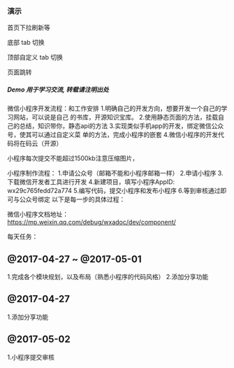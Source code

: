 
### 演示

首页下拉刷新等


底部 tab 切换


顶部自定义 tab 切换

页面跳转


##### Demo 用于学习交流, 转载请注明出处


微信小程序开发流程：和工作安排
     1.明确自己的开发方向，想要开发一个自己的学习网站，可以说是自己        的书库，开源知识宝库。
     2.使用静态页面的方法，挂载自己的总结，知识带你，静态api的方法
     3.实现类似手机app的开发，绑定微信公众号，使其可以通过自定义菜
       单的方法，完成小程序的嵌套
     4.微信小程序的开发代码将在码云（开源）

小程序每次提交不能超过1500kb注意压缩图片，

小程序制作流程：
      1.申请公众号（邮箱不能和小程序邮箱一样）
      2.申请小程序
      3.下载微信开发者工具进行开发
      4.新建项目，填写小程序AppID: wx29c765fedd72a774
      5.编写代码，提交小程序和发布小程序
      6.等到审核通过即可与公众号绑定
以下是每一步的具体过程：

微信小程序文档地址：
https://mp.weixin.qq.com/debug/wxadoc/dev/component/


每天任务：

@2017-04-27 ~ @2017-05-01
------------------------------------------------------------
1.完成各个模块规划，以及布局（熟悉小程序的代码风格）
2.添加分享功能

@2017-04-27
------------------------------------------------------------
1.添加分享功能

@2017-05-02
------------------------------------------------------------
1.小程序提交审核